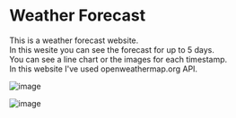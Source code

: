 # Weather Forecast  

This is a weather forecast website.  
In this wesite you can see the forecast for up to 5 days.  
You can see a line chart or the images for each timestamp.  
In this website I've used openweathermap.org API.

![image](https://github.com/sefi0609/Python-Apps/assets/81361291/958b22eb-412f-473d-ac82-e53a92257bae)

![image](https://github.com/sefi0609/Python-Apps/assets/81361291/2a3e2d58-aec1-4da5-8bb0-af564fa07cdb)
